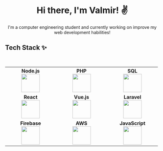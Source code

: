 <h1 align="center">Hi there, I'm Valmir! ✌️</h1>
<center>I'm a computer engineering student and currently working on improve my web development habilities!</center>

## Tech Stack ✨
<br>
<center>
<table>
<tbody>
<tr>
<td align="center" width="20%">
<span><b><center>Node.js</center></b></span> 
<img height=60px src="https://img.icons8.com/color/2x/nodejs.png"> 
</td>
  
<td align="center" width="20%">
<span><b><center>PHP</center></b></span> 
<img height=60px src="https://img.icons8.com/officel/80/000000/php-logo.png"/>
</td>

<td align="center" width="20%">
<span><b><center>SQL</center></b></span> 
<img height=60px src="https://img.icons8.com/ios-filled/2x/sql.png"> 
</td>
</tr>

<tr>
<td align="center" width="20%">
<span><b><center>React</center></b></span> 
<img height=60px src="https://img.icons8.com/officel/80/000000/react.png"/>
</td>
  
<td align="center" width="20%">
<span><b><center>Vue.js</center></b></span> 
<img height=60px src="https://img.icons8.com/color/96/000000/vue-js.png"/>
</td>

<td align="center" width="20%">
<span><b><center>Laravel</center></b></span> 
<img height=60px src="https://img.icons8.com/ios-filled/100/000000/laravel.png"/>
</td>
</tr>

<tr>
<td align="center" width="20%">
<span><b><center>Firebase</center></b></span> 
<img height=60px src="https://img.icons8.com/color/96/000000/firebase.png"/>
</td>

<td align="center" width="20%">
<span><b><center>AWS</center></b></span> 
<img height=60px src="https://img.icons8.com/color/96/000000/amazon-web-services.png"/>
</td>

<td align="center" width="20%">
<span><b><center>JavaScript</center></b></span> 
<img height=60px src="https://img.icons8.com/color/2x/javascript.png"> 
</td>
</tr>

</tbody>
</table>
</center>

<!--
**vvalmeidas/vvalmeidas** is a ✨ _special_ ✨ repository because its `README.md` (this file) appears on your GitHub profile.

Here are some ideas to get you started:

- 🔭 I’m currently working on ...
- 🌱 I’m currently learning ...
- 👯 I’m looking to collaborate on ...
- 🤔 I’m looking for help with ...
- 💬 Ask me about ...
- 📫 How to reach me: ...
- 😄 Pronouns: ...
- ⚡ Fun fact: ...
-->
